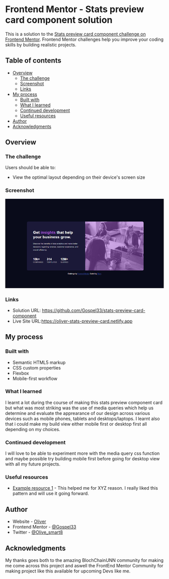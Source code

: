 # Frontend Mentor - Stats preview card component solution

This is a solution to the [Stats preview card component challenge on Frontend Mentor](https://www.frontendmentor.io/challenges/stats-preview-card-component-8JqbgoU62). Frontend Mentor challenges help you improve your coding skills by building realistic projects. 

## Table of contents

- [Overview](#overview)
  - [The challenge](#the-challenge)
  - [Screenshot](#screenshot)
  - [Links](#links)
- [My process](#my-process)
  - [Built with](#built-with)
  - [What I learned](#what-i-learned)
  - [Continued development](#continued-development)
  - [Useful resources](#useful-resources)
- [Author](#author)
- [Acknowledgments](#acknowledgments)

## Overview

### The challenge

Users should be able to:

- View the optimal layout depending on their device's screen size

### Screenshot

![](./screenshot.jpg)

### Links

- Solution URL: https://github.com/Gospel33/stats-preview-card-component
- Live Site URL:https://oliver-stats-preview-card.netlify.app

## My process

### Built with

- Semantic HTML5 markup
- CSS custom properties
- Flexbox
- Mobile-first workflow


### What I learned

I learnt a lot during the course of making this stats preview component card but what was most striking was the use of media queries which help us determine and evaluate the apprearance of our design across various devices such as mobile phones, tablets and desktops/laptops. I learnt also that i could make my build view either mobile first or desktop first all depending on my choices.

### Continued development

I will love to be able to experiment more with the media query css function and maybe possible try building mobile first before going for desktop view with all my future projects.

### Useful resources

- [Example resource 1](https://www.example.com) - This helped me for XYZ reason. I really liked this pattern and will use it going forward.



## Author

- Website - [Oliver](https://www.your-site.com)
- Frontend Mentor - [@Gospel33](https://www.frontendmentor.io/profile/Gospel33)
- Twitter - [@Olive_smart8](https://www.twitter.com/Olive_smart8)

## Acknowledgments

My thanks goes both to the amazing BlochChainUNN community for making me come across this project and aswell the FrontEnd Mentor Community for making project like this available for upcoming Devs like me.
